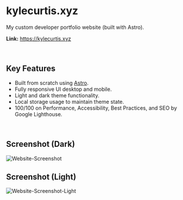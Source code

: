 
# kylecurtis.xyz

My custom developer portfolio website (built with Astro). 

**Link:** https://kylecurtis.xyz

<br>

## Key Features

- Built from scratch using [Astro](https://astro.build/).
- Fully responsive UI desktop and mobile.
- Light and dark theme functionality.
- Local storage usage to maintain theme state.
- 100/100 on Performance, Accessibility, Best Practices, and SEO by Google Lighthouse.

<br>

## Screenshot (Dark)
![Website-Screenshot](https://github.com/user-attachments/assets/2b88d25d-5853-4ff1-847e-ba5388cf0062)

## Screenshot (Light)
![Website-Screenshot-Light](https://github.com/user-attachments/assets/2172c965-df3e-40df-b5cc-58aecdd82a95)
